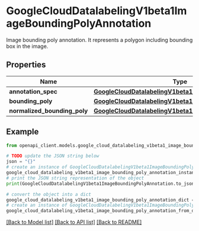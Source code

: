 # GoogleCloudDatalabelingV1beta1ImageBoundingPolyAnnotation

Image bounding poly annotation. It represents a polygon including bounding box in the image.

## Properties

Name | Type | Description | Notes
------------ | ------------- | ------------- | -------------
**annotation_spec** | [**GoogleCloudDatalabelingV1beta1AnnotationSpec**](GoogleCloudDatalabelingV1beta1AnnotationSpec.md) |  | [optional] 
**bounding_poly** | [**GoogleCloudDatalabelingV1beta1BoundingPoly**](GoogleCloudDatalabelingV1beta1BoundingPoly.md) |  | [optional] 
**normalized_bounding_poly** | [**GoogleCloudDatalabelingV1beta1NormalizedBoundingPoly**](GoogleCloudDatalabelingV1beta1NormalizedBoundingPoly.md) |  | [optional] 

## Example

```python
from openapi_client.models.google_cloud_datalabeling_v1beta1_image_bounding_poly_annotation import GoogleCloudDatalabelingV1beta1ImageBoundingPolyAnnotation

# TODO update the JSON string below
json = "{}"
# create an instance of GoogleCloudDatalabelingV1beta1ImageBoundingPolyAnnotation from a JSON string
google_cloud_datalabeling_v1beta1_image_bounding_poly_annotation_instance = GoogleCloudDatalabelingV1beta1ImageBoundingPolyAnnotation.from_json(json)
# print the JSON string representation of the object
print(GoogleCloudDatalabelingV1beta1ImageBoundingPolyAnnotation.to_json())

# convert the object into a dict
google_cloud_datalabeling_v1beta1_image_bounding_poly_annotation_dict = google_cloud_datalabeling_v1beta1_image_bounding_poly_annotation_instance.to_dict()
# create an instance of GoogleCloudDatalabelingV1beta1ImageBoundingPolyAnnotation from a dict
google_cloud_datalabeling_v1beta1_image_bounding_poly_annotation_from_dict = GoogleCloudDatalabelingV1beta1ImageBoundingPolyAnnotation.from_dict(google_cloud_datalabeling_v1beta1_image_bounding_poly_annotation_dict)
```
[[Back to Model list]](../README.md#documentation-for-models) [[Back to API list]](../README.md#documentation-for-api-endpoints) [[Back to README]](../README.md)


